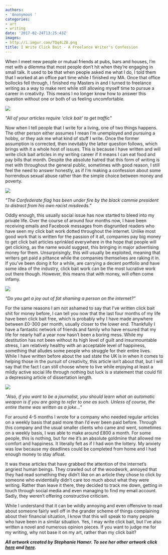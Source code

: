 ```yaml
---
authors:
- 'Anonymous '
categories:
- art
- writing
date: '2017-02-24T13:25:43Z'
images:
- http://i.imgur.com/TQq4LZ8.png
title: I Write Click Bait - A Freelance Writer's Confession
---
```

When I meet new people or mutual friends at pubs, bars and houses, I’m met with a dilemma that most people don’t hit when they’re engaging in small talk. It used to be that when people asked me what I do, I told them that I worked at an office part time while I finished my MA. Once that office bollocks fell through, I finished my Masters in and I turned to freelance writing as a way to make rent while still allowing myself time to pursue a career in creativity. This means I no longer know how to answer this question without one or both of us feeling uncomfortable.

![](http://i.imgur.com/iD0PJF1.png "")

_"All of your articles require 'click bait' to get traffic"_

Now when I tell people that I write for a living, one of two things happens. The other person either assumes I mean I’m unemployed and pursuing a hobby, or they ask me what kind of stuff I write. Once the former assumption is corrected, then inevitably the latter question follows, which brings with it a whole host of issues. This is because I have written and will write click bait articles in my writing career if it means I can eat food and pay bills that month. Despite the absolute hatred that this form of writing is met with throughout the general public, sometimes with good reason, I still feel the need to answer honestly, as if I’m making a confession about some horrendous sexual abuse rather than the simple choice between money and poverty.

![](http://i.imgur.com/D9udEoh.png "")

_"The Confederate flag has been under fire by the black commie president to distract from his own racist misdeeds."_

Oddly enough, this usually social issue has now started to bleed into my private life. Over the course of around four months now, I have been receiving emails and Facebook messages from disgruntled readers who have seen my click bait work dotted throughout the internet. Unlike most good work that is written for the passion of it all, companies pay big money to get click bait articles sprinkled everywhere in the hope that people will get clicking, as the name would suggest, this bringing in major advertising money for them. Unsurprisingly, this will usually be exploited, meaning that writers get paid a pittance while the companies themselves are raking it in. If you’ve been doing it for a while, are carrying a decent portfolio and have some idea of the industry, click bait work can be the most lucrative work out there though. However, this means that with money, will often come infamy.

![](http://i.imgur.com/yorV75A.png "")

_"Do you get a joy out of fat shaming a person on the internet?"_

For the same reasons I am not ashamed to say that I’ve written click bait shit for money before, I can tell you now that the last four months of my life have been click bait free, which is probably why I have made anywhere between £0-300 per month, usually closer to the lower end. Thankfully I have a fantastic network of friends and family who have ensured that my life for nearly half a year now hasn’t been a boring mess. While my destitution has not been without its high level of guilt and insurmountable stress, I am relatively healthy with an acceptable level of happiness, something that alludes some people who struggle for their entire lives. While I have written before about the sad state the UK is in when it comes to helping those in the pursuit of creativity, this article isn’t about that, but I will say that the fact I can still choose where to live while enjoying at least a mildly active social life through nothing but luck is a statement that could fill a depressing article of dissertation length. 

![](http://i.imgur.com/YNujD9v.png "")

_"Also, if you want to be a journalist, you should learn what an automatic weapon is if you are going to refer to one as such. Unless of course, the entire theme was written as a joke..."_

For around 4-5 months I wrote for a company who needed regular articles on a weekly basis that paid more than I’d ever been paid before. Through this company and the usual smaller clients who came and went, sometimes on a weekly basis, I was able to make around £800 a month. For some people, this is nothing, but for me it’s an absolute goldmine that allowed me comfort and happiness. It literally felt as if I had won the lottery. My anxiety was low because my deadlines could be completed from home and I had enough money to stay afloat.

It was these articles that have grabbed the attention of the internet’s angriest human beings. They crawled out of the woodwork, annoyed that they had read something they didn’t like on an article they chose to click by someone who evidentially didn’t care too much about what they were writing. Rather than leave it there, they decided to track me down, getting in touch through social media and even managing to find my email account. Sadly, they weren’t offering constructive criticism.

While I understand that it can be wildly annoying and even offensive to read about someone fairly well off in the grander scheme of things complaining about their financial situation, I know that this will speak to many people who have been in a similar situation. Yes, I may write click bait, but I’ve also written a novel and numerous opinion pieces. If you want to judge me for my writing, why not base it on my art, rather than my click bait?

**_All artwork created by Stephanie Hamer. To see her other artwork click [here](http://stephaniehamer.com/ "") and [here](https://www.instagram.com/steph_hamer/ "")._**